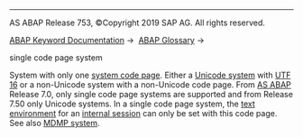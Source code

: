   

* * *

AS ABAP Release 753, ©Copyright 2019 SAP AG. All rights reserved.

[ABAP Keyword Documentation](javascript:call_link\('abenabap.htm'\)) →  [ABAP Glossary](javascript:call_link\('abenabap_glossary.htm'\)) → 

single code page system

System with only one [system code page](javascript:call_link\('abensystem_codepage_glosry.htm'\) "Glossary Entry"). Either a [Unicode system](javascript:call_link\('abenunicode_system_glosry.htm'\) "Glossary Entry") with [UTF 16](javascript:call_link\('abenutf16_glosry.htm'\) "Glossary Entry") or a non-Unicode system with a non-Unicode code page. From [AS ABAP](javascript:call_link\('abensap_nw_abap_glosry.htm'\) "Glossary Entry") Release 7.0, only single code page systems are supported and from Release 7.50 only Unicode systems. In a single code page system, the [text environment](javascript:call_link\('abentext_environment_glosry.htm'\) "Glossary Entry") for an [internal session](javascript:call_link\('abeninternal_session_glosry.htm'\) "Glossary Entry") can only be set with this code page. See also [MDMP system](javascript:call_link\('abenmdmp-system_glosry.htm'\) "Glossary Entry").